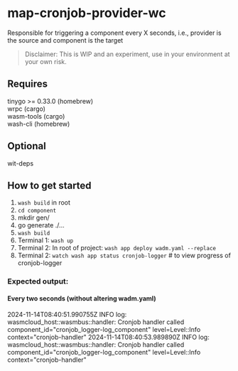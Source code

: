 # map-cronjob-provider-wc

Responsible for triggering a component every X seconds, i.e., provider is the source and component is the target

> Disclaimer: This is WIP and an experiment, use in your environment at your own risk.

## Requires
tinygo >= 0.33.0 (homebrew)  
wrpc (cargo)  
wasm-tools (cargo)  
wash-cli (homebrew) 

## Optional
wit-deps

## How to get started
1. `wash build` in root  
2. `cd component`
3. mkdir gen/
4. go generate ./...
3. `wash build`  
4. Terminal 1: `wash up` 
5. Terminal 2: In root of project: `wash app deploy wadm.yaml --replace`  
6. Terminal 2: `watch wash app status cronjob-logger` # to view progress of cronjob-logger  

### Expected output:
#### Every two seconds (without altering wadm.yaml)
2024-11-14T08:40:51.990755Z  INFO log: wasmcloud_host::wasmbus::handler: Cronjob handler called component_id="cronjob_logger-log_component" level=Level::Info context="cronjob-handler"
2024-11-14T08:40:53.989890Z  INFO log: wasmcloud_host::wasmbus::handler: Cronjob handler called component_id="cronjob_logger-log_component" level=Level::Info context="cronjob-handler"


